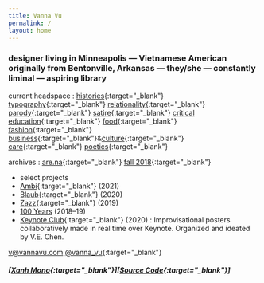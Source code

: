 ```yaml
---
title: Vanna Vu
permalink: /
layout: home
---
```


### designer living in Minneapolis — Vietnamese American originally from Bentonville, Arkansas  — they/she — constantly liminal — aspiring library

current headspace : 
[histories](https://prairieschooner.unl.edu/blog/i-thought-what-i-survived-deserved-recognition-poetry-paul-tran){:target="_blank"} 
[typography](https://fontsinuse.com/uses/11193/huy-fong-sriracha-hot-sauce-label){:target="_blank"}
[relationality](https://www.e-flux.com/journal/106/314167/can-we-share-a-world-beyond-representation/){:target="_blank"}
[parody](https://youtu.be/CT1st0QZPNE){:target="_blank"}
[satire](https://www.e-flux.com/architecture/superhumanity/68641/the-story-of-peter-green-peter-chang/){:target="_blank"}
[critical education](https://kairosschool.co.za/wp-content/uploads/2011/02/Teaching-as-a-Subversive-Activity.pdf){:target="_blank"}
[food](https://www.instagram.com/p/CMc2JifJR_q/?utm_source=ig_web_copy_link){:target="_blank"}
[fashion](https://www.vogue.com/fashion-shows/fall-2021-ready-to-wear/private-policy){:target="_blank"}
[business](https://youtu.be/CV42Bg4NxzY){:target="_blank"}&[culture](https://www.instagram.com/p/CWbZ6WuPPgU/?utm_source=ig_web_copy_link){:target="_blank"}
[care](https://www.youtube.com/c/benjiplant/videos){:target="_blank"}
[poetics](https://onbeing.org/programs/ocean-vuong-a-life-worthy-of-our-breath/){:target="_blank"}
  
archives : 
[are.na](https://www.are.na/vanna-vu/all?sort=UPDATED_AT){:target="_blank"}
[fall 2018](https://vannavu.com/referencerepository/){:target="_blank"}  

- select projects
- [Ambi](http://typewest2021.letterformarchive.org/VannaVu_Ambi.html){:target="_blank"} (2021)    
- [Blaub](https://displaytypedesign.com/projects/Vanna_Vu.html){:target="_blank"} (2020)   
- [Zazz](https://vannavu.com/zazz/){:target="_blank"} (2019)  
- [100 Years]({{site.url}}/100_years) (2018–19)  
- [Keynote Club](https://www.instagram.com/keynoteclub/){:target="_blank"} (2020) : Improvisational posters collaboratively made in real time over Keynote. Organized and ideated by V.E. Chen.

[v@vannavu.com](mailto:v@vannavu.com)
[@vanna_vu](https://www.instagram.com/vanna_vu/){:target="_blank"}

##### [[Xanh Mono](https://fonts.google.com/specimen/Xanh+Mono#about){:target="_blank"}][[Source Code](https://github.com/adobe-fonts/source-code-pro){:target="_blank"}]


